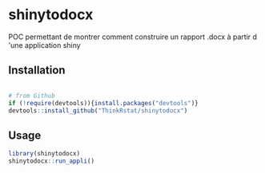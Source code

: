 # shinytodocx
POC permettant de montrer comment construire un rapport .docx à partir d 'une application shiny



## Installation


```R

# from Github
if (!require(devtools)){install.packages("devtools")}
devtools::install_github("ThinkRstat/shinytodocx")
```


## Usage
```R
library(shinytodocx)
shinytodocx::run_appli()
```
